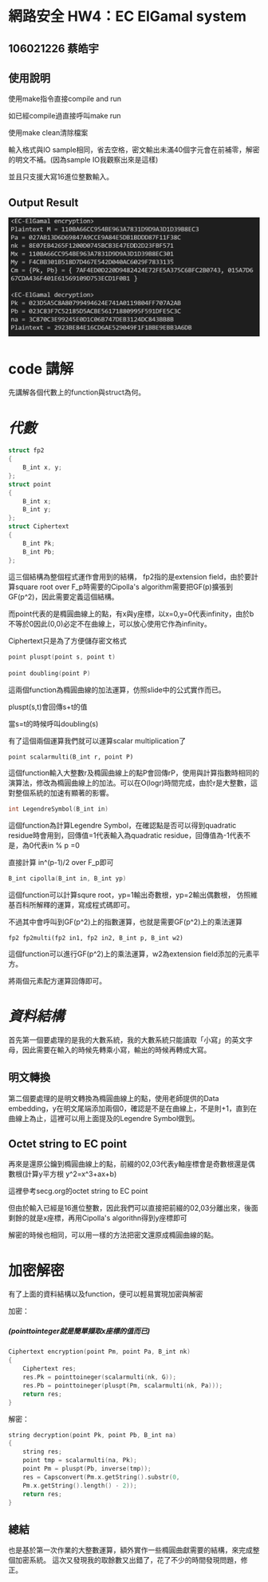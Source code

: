 # 網路安全 HW4：EC ElGamal system

## 106021226 蔡皓宇

## **使用說明**

使用make指令直接compile and run

如已經compile過直接呼叫make run

使用make clean清除檔案

輸入格式與IO sample相同，省去空格，密文輸出未滿40個字元會在前補零，解密的明文不補。(因為sample IO我觀察出來是這樣)

並且只支援大寫16進位整數輸入。
## **Output Result**
![output.png](image/demo.png "out")


# **code 講解**

先講解各個代數上的function與struct為何。

# *代數*

```c++
struct fp2
{
    B_int x, y;
};
struct point
{
    B_int x;
    B_int y;
};
struct Ciphertext
{
    B_int Pk;
    B_int Pb;
};
```
這三個結構為整個程式運作會用到的結構，
fp2指的是extension field，由於要計算square root over F_p時需要的Cipolla's algorithm需要把GF(p)擴張到GF(p^2)，因此需要定義這個結構。

而point代表的是橢圓曲線上的點，有x與y座標，以x=0,y=0代表infinity，由於b不等於0因此(0,0)必定不在曲線上，可以放心使用它作為infinity。

Ciphertext只是為了方便儲存密文格式

```c++
point pluspt(point s, point t)

point doubling(point P)
```
這兩個function為橢圓曲線的加法運算，仿照slide中的公式實作而已。

pluspt(s,t)會回傳s+t的值

當s=t的時候呼叫doubling(s)


有了這個兩個運算我們就可以運算scalar multiplication了

```
point scalarmulti(B_int r, point P)
```
這個function輸入大整數r及橢圓曲線上的點P會回傳rP，使用與計算指數時相同的演算法，修改為橢圓曲線上的加法。可以在O(logr)時間完成，由於r是大整數，這對整個系統的加速有顯著的影響。

```c++
int LegendreSymbol(B_int in)
```
這個function為計算Legendre Symbol，在確認點是否可以得到quadratic residue時會用到，回傳值=1代表輸入為quadratic residue，回傳值為-1代表不是，為0代表in % p =0

直接計算 in^(p-1)/2 over F_p即可


```c++
B_int cipolla(B_int in, B_int yp)
```
這個function可以計算squre root，yp=1輸出奇數根，yp=2輸出偶數根，
仿照維基百科所解釋的運算，寫成程式碼即可。

不過其中會呼叫到GF(p^2)上的指數運算，也就是需要GF(p^2)上的乘法運算
```
fp2 fp2multi(fp2 in1, fp2 in2, B_int p, B_int w2)
```
這個function可以進行GF(p^2)上的乘法運算，w2為extension field添加的元素平方。

將兩個元素配方運算回傳即可。

# *資料結構*



首先第一個要處理的是我的大數系統，我的大數系統只能讀取「小寫」的英文字母，因此需要在輸入的時候先轉乘小寫，輸出的時候再轉成大寫。

## **明文轉換**
第二個要處理的是明文轉換為橢圓曲線上的點，使用老師提供的Data embedding，y在明文尾端添加兩個0，確認是不是在曲線上，不是則+1，直到在曲線上為止，這裡可以用上面提及的Legendre Symbol做到。

## **Octet string to EC point** 
再來是還原公鑰到橢圓曲線上的點，前綴的02,03代表y軸座標會是奇數根還是偶數根(計算y平方根 y^2=x^3+ax+b)

這裡參考secg.org的octet string to EC point

但由於輸入已經是16進位整數，因此我們可以直接把前綴的02,03分離出來，後面剩餘的就是x座標，再用Cipolla's algorithn得到y座標即可

解密的時候也相同，可以用一樣的方法把密文還原成橢圓曲線的點。

# **加密解密**
有了上面的資料結構以及function，便可以輕易實現加密與解密

加密：

##### (pointtointeger就是簡單擷取x座標的值而已)
```c++
Ciphertext encryption(point Pm, point Pa, B_int nk)
{
    Ciphertext res;
    res.Pk = pointtoineger(scalarmulti(nk, G));
    res.Pb = pointtoineger(pluspt(Pm, scalarmulti(nk, Pa)));
    return res;
}
```

解密：

```c++
string decryption(point Pk, point Pb, B_int na)
{
    string res;
    point tmp = scalarmulti(na, Pk);
    point Pm = pluspt(Pb, inverse(tmp));
    res = Capsconvert(Pm.x.getString().substr(0, 
    Pm.x.getString().length() - 2));
    return res;
}
```

## **總結**

也是基於第一次作業的大整數運算，額外實作一些橢圓曲獻需要的結構，來完成整個加密系統。
這次又發現我的取餘數又出錯了，花了不少的時間發現問題，修正。
